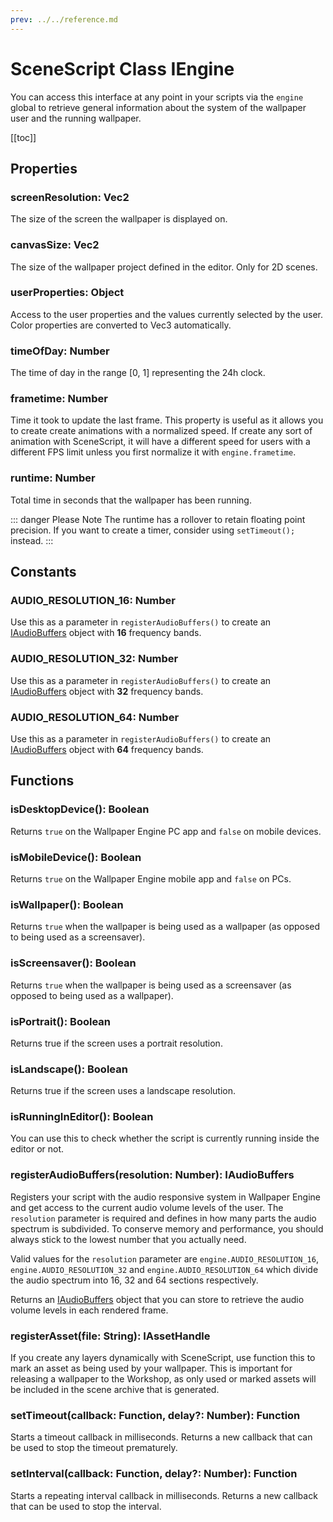 ```yaml
---
prev: ../../reference.md
---
```


# SceneScript Class IEngine

You can access this interface at any point in your scripts via the `engine` global to retrieve general information about the system of the wallpaper user and the running wallpaper.

[[toc]]

## Properties

### screenResolution: Vec2

The size of the screen the wallpaper is displayed on.

### canvasSize: Vec2

The size of the wallpaper project defined in the editor. Only for 2D scenes.

### userProperties: Object

Access to the user properties and the values currently selected by the user. Color properties are converted to Vec3 automatically.

### timeOfDay: Number

The time of day in the range [0, 1] representing the 24h clock.

### frametime: Number

Time it took to update the last frame. This property is useful as it allows you to create create animations with a normalized speed. If create any sort of animation with SceneScript, it will have a different speed for users with a different FPS limit unless you first normalize it with `engine.frametime`.

### runtime: Number

Total time in seconds that the wallpaper has been running.

::: danger Please Note
The runtime has a rollover to retain floating point precision. If you want to create a timer, consider using `setTimeout();` instead.
:::

## Constants

### AUDIO\_RESOLUTION\_16: Number

Use this as a parameter in `registerAudioBuffers()` to create an [IAudioBuffers](/scene/scenescript/reference/class/IAudioBuffers) object with **16** frequency bands.

### AUDIO\_RESOLUTION\_32: Number

Use this as a parameter in `registerAudioBuffers()` to create an [IAudioBuffers](/scene/scenescript/reference/class/IAudioBuffers) object with **32** frequency bands.

### AUDIO\_RESOLUTION\_64: Number

Use this as a parameter in `registerAudioBuffers()` to create an [IAudioBuffers](/scene/scenescript/reference/class/IAudioBuffers) object with **64** frequency bands.

## Functions

### isDesktopDevice(): Boolean

Returns `true` on the Wallpaper Engine PC app and `false` on mobile devices.

### isMobileDevice(): Boolean

Returns `true` on the Wallpaper Engine mobile app and `false` on PCs.

### isWallpaper(): Boolean

Returns `true` when the wallpaper is being used as a wallpaper (as opposed to being used as a screensaver).

### isScreensaver(): Boolean

Returns `true` when the wallpaper is being used as a screensaver (as opposed to being used as a wallpaper).

### isPortrait(): Boolean

Returns true if the screen uses a portrait resolution.

### isLandscape(): Boolean

Returns true if the screen uses a landscape resolution.

### isRunningInEditor(): Boolean

You can use this to check whether the script is currently running inside the editor or not.

### registerAudioBuffers(resolution: Number): IAudioBuffers

Registers your script with the audio responsive system in Wallpaper Engine and get access to the current audio volume levels of the user. The `resolution` parameter is required and defines in how many parts the audio spectrum is subdivided. To conserve memory and performance, you should always stick to the lowest number that you actually need.

Valid values for the `resolution` parameter are `engine.AUDIO_RESOLUTION_16`, `engine.AUDIO_RESOLUTION_32` and `engine.AUDIO_RESOLUTION_64` which divide the audio spectrum into 16, 32 and 64 sections respectively.

Returns an [IAudioBuffers](/scene/scenescript/reference/class/IAudioBuffers) object that you can store to retrieve the audio volume levels in each rendered frame.

### registerAsset(file: String): IAssetHandle

If you create any layers dynamically with SceneScript, use function this to mark an asset as being used by your wallpaper. This is important for releasing a wallpaper to the Workshop, as only used or marked assets will be included in the scene archive that is generated.

### setTimeout(callback: Function, delay?: Number): Function

Starts a timeout callback in milliseconds. Returns a new callback that can be used to stop the timeout prematurely.

### setInterval(callback: Function, delay?: Number): Function

Starts a repeating interval callback in milliseconds. Returns a new callback that can be used to stop the interval.